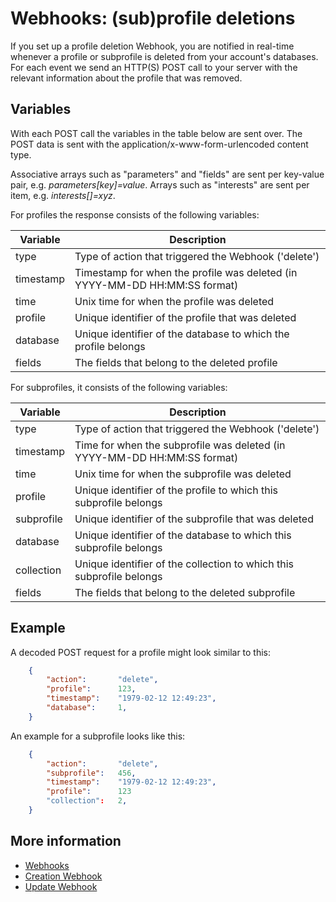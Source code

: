 # Webhooks: (sub)profile deletions

If you set up a profile deletion Webhook, you are notified in real-time
whenever a profile or subprofile is deleted from your account's databases.
For each event we send an HTTP(S) POST call to your server with the 
relevant information about the profile that was removed.

## Variables

With each POST call the variables in the table below are sent over. The 
POST data is sent with the application/x-www-form-urlencoded content type.

Associative arrays such as "parameters" and "fields" are sent per key-value pair,
e.g. *parameters[key]=value*.
Arrays such as "interests" are sent per item, e.g. *interests[]=xyz*.

For profiles the response consists of the following variables:

| Variable  | Description                                                                               |
|-----------|-------------------------------------------------------------------------------------------|
| type      | Type of action that triggered the Webhook ('delete')                                      |
| timestamp | Timestamp for when the profile was deleted (in YYYY-MM-DD HH:MM:SS format)                |
| time      | Unix time for when the profile was deleted                                                |
| profile   | Unique identifier of the profile that was deleted                                         |   
| database  | Unique identifier of the database to which the profile belongs                            |
| fields    | The fields that belong to the deleted profile                                             |

For subprofiles, it consists of the following variables:

| Variable   | Description                                                                              |
|------------|------------------------------------------------------------------------------------------|
| type       | Type of action that triggered the Webhook ('delete')                                     |
| timestamp  | Time for when the subprofile was deleted (in YYYY-MM-DD HH:MM:SS format)                 |
| time       | Unix time for when the subprofile was deleted                                            |
| profile    | Unique identifier of the profile to which this subprofile belongs                        |
| subprofile | Unique identifier of the subprofile that was deleted                                     |
| database   | Unique identifier of the database to which this subprofile belongs                       |
| collection | Unique identifier of the collection to which this subprofile belongs                     |
| fields     | The fields that belong to the deleted subprofile                                         |

## Example

A decoded POST request for a profile might look similar to this:

```json
    {
        "action":       "delete",
        "profile":      123,
        "timestamp":    "1979-02-12 12:49:23",
        "database":     1,
    }
```
    
An example for a subprofile looks like this:

```json
    {
        "action":       "delete",
        "subprofile":   456,
        "timestamp":    "1979-02-12 12:49:23",
        "profile":      123
        "collection":   2,
    }
```

## More information

* [Webhooks](./webhooks)
* [Creation Webhook](./webhook-creates)
* [Update Webhook](./webhook-updates)
